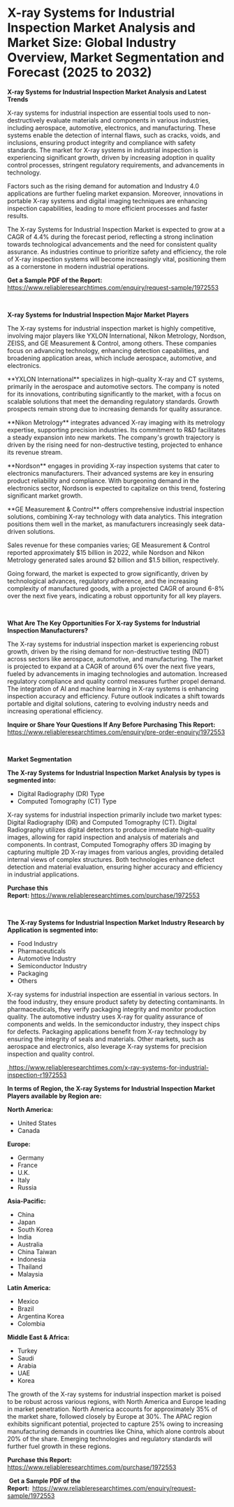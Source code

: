 <p><h1>X-ray Systems for Industrial Inspection Market Analysis and Market Size: Global Industry Overview, Market Segmentation and Forecast (2025 to 2032)</h1></p><p><strong>X-ray Systems for Industrial Inspection Market Analysis and Latest Trends</strong></p>
<p><p>X-ray systems for industrial inspection are essential tools used to non-destructively evaluate materials and components in various industries, including aerospace, automotive, electronics, and manufacturing. These systems enable the detection of internal flaws, such as cracks, voids, and inclusions, ensuring product integrity and compliance with safety standards. The market for X-ray systems in industrial inspection is experiencing significant growth, driven by increasing adoption in quality control processes, stringent regulatory requirements, and advancements in technology.</p><p>Factors such as the rising demand for automation and Industry 4.0 applications are further fueling market expansion. Moreover, innovations in portable X-ray systems and digital imaging techniques are enhancing inspection capabilities, leading to more efficient processes and faster results.</p><p>The X-ray Systems for Industrial Inspection Market is expected to grow at a CAGR of 4.4% during the forecast period, reflecting a strong inclination towards technological advancements and the need for consistent quality assurance. As industries continue to prioritize safety and efficiency, the role of X-ray inspection systems will become increasingly vital, positioning them as a cornerstone in modern industrial operations.</p></p>
<p><strong>Get a Sample PDF of the Report:&nbsp;</strong> <a href="https://www.reliableresearchtimes.com/enquiry/request-sample/1972553?utm_campaign=3551&utm_medium=2&utm_source=Github&utm_content=ia&utm_term=12042025&utm_id=x-ray-systems-for-industrial-inspection">https://www.reliableresearchtimes.com/enquiry/request-sample/1972553</a></p>
<p>&nbsp;</p>
<p><strong>X-ray Systems for Industrial Inspection Major Market Players</strong></p>
<p><p>The X-ray systems for industrial inspection market is highly competitive, involving major players like YXLON International, Nikon Metrology, Nordson, ZEISS, and GE Measurement & Control, among others. These companies focus on advancing technology, enhancing detection capabilities, and broadening application areas, which include aerospace, automotive, and electronics.</p><p>**YXLON International** specializes in high-quality X-ray and CT systems, primarily in the aerospace and automotive sectors. The company is noted for its innovations, contributing significantly to the market, with a focus on scalable solutions that meet the demanding regulatory standards. Growth prospects remain strong due to increasing demands for quality assurance.</p><p>**Nikon Metrology** integrates advanced X-ray imaging with its metrology expertise, supporting precision industries. Its commitment to R&D facilitates a steady expansion into new markets. The company's growth trajectory is driven by the rising need for non-destructive testing, projected to enhance its revenue stream.</p><p>**Nordson** engages in providing X-ray inspection systems that cater to electronics manufacturers. Their advanced systems are key in ensuring product reliability and compliance. With burgeoning demand in the electronics sector, Nordson is expected to capitalize on this trend, fostering significant market growth.</p><p>**GE Measurement & Control** offers comprehensive industrial inspection solutions, combining X-ray technology with data analytics. This integration positions them well in the market, as manufacturers increasingly seek data-driven solutions.</p><p>Sales revenue for these companies varies; GE Measurement & Control reported approximately $15 billion in 2022, while Nordson and Nikon Metrology generated sales around $2 billion and $1.5 billion, respectively.</p><p>Going forward, the market is expected to grow significantly, driven by technological advances, regulatory adherence, and the increasing complexity of manufactured goods, with a projected CAGR of around 6-8% over the next five years, indicating a robust opportunity for all key players.</p></p>
<p>&nbsp;</p>
<p><strong>What Are The Key Opportunities For X-ray Systems for Industrial Inspection Manufacturers?</strong></p>
<p><p>The X-ray systems for industrial inspection market is experiencing robust growth, driven by the rising demand for non-destructive testing (NDT) across sectors like aerospace, automotive, and manufacturing. The market is projected to expand at a CAGR of around 6% over the next five years, fueled by advancements in imaging technologies and automation. Increased regulatory compliance and quality control measures further propel demand. The integration of AI and machine learning in X-ray systems is enhancing inspection accuracy and efficiency. Future outlook indicates a shift towards portable and digital solutions, catering to evolving industry needs and increasing operational efficiency.</p></p>
<p><strong>Inquire or Share Your Questions If Any Before Purchasing This Report:</strong> <a href="https://www.reliableresearchtimes.com/enquiry/pre-order-enquiry/1972553?utm_campaign=3551&utm_medium=2&utm_source=Github&utm_content=ia&utm_term=12042025&utm_id=x-ray-systems-for-industrial-inspection">https://www.reliableresearchtimes.com/enquiry/pre-order-enquiry/1972553</a></p>
<p>&nbsp;</p>
<p><strong>Market Segmentation</strong></p>
<p><strong>The X-ray Systems for Industrial Inspection Market Analysis by types is segmented into:</strong></p>
<p><ul><li>Digital Radiography (DR) Type</li><li>Computed Tomography (CT) Type</li></ul></p>
<p><p>X-ray systems for industrial inspection primarily include two market types: Digital Radiography (DR) and Computed Tomography (CT). Digital Radiography utilizes digital detectors to produce immediate high-quality images, allowing for rapid inspection and analysis of materials and components. In contrast, Computed Tomography offers 3D imaging by capturing multiple 2D X-ray images from various angles, providing detailed internal views of complex structures. Both technologies enhance defect detection and material evaluation, ensuring higher accuracy and efficiency in industrial applications.</p></p>
<p><strong>Purchase this Report:&nbsp;</strong><a href="https://www.reliableresearchtimes.com/purchase/1972553?utm_campaign=3551&utm_medium=2&utm_source=Github&utm_content=ia&utm_term=12042025&utm_id=x-ray-systems-for-industrial-inspection">https://www.reliableresearchtimes.com/purchase/1972553</a></p>
<p>&nbsp;</p>
<p><strong>The X-ray Systems for Industrial Inspection Market Industry Research by Application is segmented into:</strong></p>
<p><ul><li>Food Industry</li><li>Pharmaceuticals</li><li>Automotive Industry</li><li>Semiconductor Industry</li><li>Packaging</li><li>Others</li></ul></p>
<p><p>X-ray systems for industrial inspection are essential in various sectors. In the food industry, they ensure product safety by detecting contaminants. In pharmaceuticals, they verify packaging integrity and monitor production quality. The automotive industry uses X-ray for quality assurance of components and welds. In the semiconductor industry, they inspect chips for defects. Packaging applications benefit from X-ray technology by ensuring the integrity of seals and materials. Other markets, such as aerospace and electronics, also leverage X-ray systems for precision inspection and quality control.</p></p>
<p><a href="https://www.reliableresearchtimes.com/x-ray-systems-for-industrial-inspection-r1972553?utm_campaign=3551&utm_medium=2&utm_source=Github&utm_content=ia&utm_term=12042025&utm_id=x-ray-systems-for-industrial-inspection">&nbsp;https://www.reliableresearchtimes.com/x-ray-systems-for-industrial-inspection-r1972553</a></p>
<p><strong>In terms of Region, the X-ray Systems for Industrial Inspection Market Players available by Region are:</strong></p>
<p>
    <p> <strong> North America: </strong>
        <ul>
            <li>United States</li>
            <li>Canada</li>
        </ul>
        </p> 
    <p> <strong> Europe: </strong>
        <ul>
            <li>Germany</li>
            <li>France</li>
            <li>U.K.</li>
            <li>Italy</li>
            <li>Russia</li>
        </ul>
        </p> 
    <p> <strong> Asia-Pacific: </strong>
        <ul>
            <li>China</li>
            <li>Japan</li>
            <li>South Korea</li>
            <li>India</li>
            <li>Australia</li>
            <li>China Taiwan</li>
            <li>Indonesia</li>
            <li>Thailand</li>
            <li>Malaysia</li>
        </ul>
        </p> 
    <p> <strong> Latin America: </strong>
        <ul>
            <li>Mexico</li>
            <li>Brazil</li>
            <li>Argentina Korea</li>
            <li>Colombia</li>
        </ul>
        </p> 
    <p> <strong> Middle East & Africa: </strong>
        <ul>
            <li>Turkey</li>
            <li>Saudi</li>
            <li>Arabia</li>
            <li>UAE</li>
            <li>Korea</li>
        </ul>
    </p>
    </p>
<p><p>The growth of the X-ray systems for industrial inspection market is poised to be robust across various regions, with North America and Europe leading in market penetration. North America accounts for approximately 35% of the market share, followed closely by Europe at 30%. The APAC region exhibits significant potential, projected to capture 25% owing to increasing manufacturing demands in countries like China, which alone controls about 20% of the share. Emerging technologies and regulatory standards will further fuel growth in these regions.</p></p>
<p><strong>Purchase this Report: </strong><a href="https://www.reliableresearchtimes.com/purchase/1972553?utm_campaign=3551&utm_medium=2&utm_source=Github&utm_content=ia&utm_term=12042025&utm_id=x-ray-systems-for-industrial-inspection">https://www.reliableresearchtimes.com/purchase/1972553</a></p>
<p>&nbsp;<strong>Get a Sample PDF of the Report:&nbsp;&nbsp;</strong><a href="https://www.reliableresearchtimes.com/enquiry/request-sample/1972553?utm_campaign=3551&utm_medium=2&utm_source=Github&utm_content=ia&utm_term=12042025&utm_id=x-ray-systems-for-industrial-inspection">https://www.reliableresearchtimes.com/enquiry/request-sample/1972553</a></p>
<p><strong></strong></p>
<p><p></p><p></p><p></p></p>